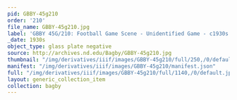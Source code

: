 ```yaml
---
pid: GBBY-45g210
order: '210'
file_name: GBBY-45g210.jpg
label: 'GBBY 45G/210: Football Game Scene - Unidentified Game - c1930s'
_date: 1930s
object_type: glass plate negative
source: http://archives.nd.edu/Bagby/GBBY-45g210.jpg
thumbnail: "/img/derivatives/iiif/images/GBBY-45g210/full/250,/0/default.jpg"
manifest: "/img/derivatives/iiif/images/GBBY-45g210/manifest.json"
full: "/img/derivatives/iiif/images/GBBY-45g210/full/1140,/0/default.jpg"
layout: generic_collection_item
collection: bagby
---
```

